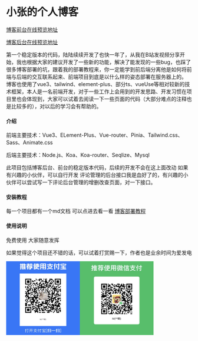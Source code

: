 # 小张的个人博客
[博客前台在线预览地址](http://mrzym.top)

[博客后台在线预览地址](http://mrzym.top/admin)

第一个稳定版本的代码，陆陆续续开发了也快一年了，从我在B站发视频分享开始，我也根据大家的建议开发了一些新的功能，解决了能发现的一些bug，也踩了很多博客部署的坑，跟着我的部署教程来，你一定能学到前后端分离他是如何将前端与后端的交互联系起来、前端项目到底是以什么样的姿态部署在服务器上的。
博客也使用了vue3、tailwind、element-plus、部分ts、vueUse等相对较新的技术框架，本人是一名前端开发，对于一些工作上会用到的开发思路、开发习惯在项目里也会体现到，大家可以试着去阅读一下一些页面的代码（大部分难点的注释也是比较多的），对以后的学习会有帮助的。
#### 介绍

前端主要技术：Vue3、ELement-Plus、Vue-router、Pinia、Tailwind.css、Sass、Animate.css

后端主要技术：Node.js、Koa、Koa-router、Seqlize、Mysql

此项目包括博客后台、前台的稳定版本代码，后续的开发不会在这上面改动
如果有兴趣的小伙伴，可以自行开发
评论管理的后台接口我是血好了的，有兴趣的小伙伴可以尝试写一下评论后台管理的增删改查页面，对一下接口。

#### 安装教程
每一个项目都有一个md文档 可以点进去看一看
[博客部署教程](http://mrzym.top/#/article?id=6)

#### 使用说明
免费使用
大家随意发挥

如果觉得这个项目还不错的话，可以试着打赏赐一下，作者也是业余时间为爱发电

<div style="display: flex">
  <img src="./alipay.png"  height="200" width="200">
  <img src="./zhifupay.png"  height="200" width="200">
</div>

